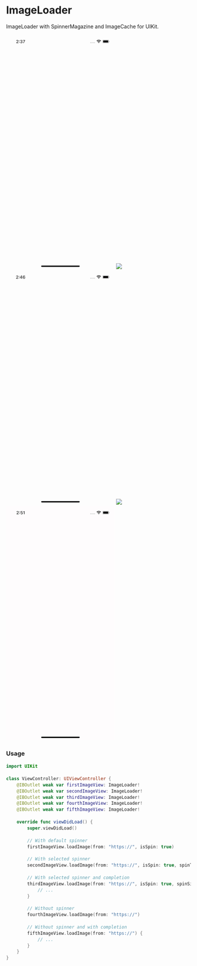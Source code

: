 # ImageLoader
ImageLoader with SpinnerMagazine and ImageCache for UIKit.

![](./demoAllSpinners.gif)
![](./demoMulticolorSpinner.gif)
![](./demoSpinner.gif)
![](./demoActivityIndicatorMedium.gif)
![](./demoActivityIndicatorLarge.gif)

### Usage

```swift
import UIKit

class ViewController: UIViewController {
    @IBOutlet weak var firstImageView: ImageLoader!
    @IBOutlet weak var secondImageView: ImageLoader!
    @IBOutlet weak var thirdImageView: ImageLoader!
    @IBOutlet weak var fourthImageView: ImageLoader!
    @IBOutlet weak var fifthImageView: ImageLoader!
    
    override func viewDidLoad() {
        super.viewDidLoad()
        
        // With default spinner
        firstImageView.loadImage(from: "https://", isSpin: true)
        
        // With selected spinner
        secondImageView.loadImage(from: "https://", isSpin: true, spinType: .activityIndicatorMedium)
        
        // With selected spinner and completion
        thirdImageView.loadImage(from: "https://", isSpin: true, spinSize: 20, spinType: .multicolorSpinner) {
            // ...
        }
        
        // Without spinner
        fourthImageView.loadImage(from: "https://")
        
        // Without spinner and with completion
        fifthImageView.loadImage(from: "https://") {
            // ...
        }
    }
}
```
